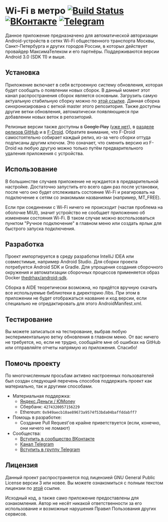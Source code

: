 # Wi-Fi в метро [![Build Status](https://jenkins.thedrhax.pw/job/mosmetro-android-pipeline/branch/master/badge/icon)](https://jenkins.thedrhax.pw/job/mosmetro-android-pipeline/branch/master/) [![ВКонтакте](.github/resources/vk-box.png)](https://vk.com/wifi_v_metro) [![Telegram](.github/resources/telegram.png)](https://t.me/joinchat/0S7nOjfkV2E2OTAy)

Данное приложение предназначено для автоматической авторизации Android-устройств в сетях Wi-Fi общественного транспорта Москвы, Санкт-Петербурга и других городов России, в которых действует провайдер МаксимаТелеком и его партнёры. Поддерживаются версии Android 3.0 (SDK 11) и выше.

## Установка

Приложение включает в себя встроенную систему обновления, которая будет сообщать о появлении новых сборок. В данный момент этот канал распространения сборок является основным. Загрузить самую актуальную стабильную сборку можно по [этой ссылке](https://mosmetro.duckdns.org/api/v1/download.php?branch=master). Данная сборка синхронизирована с веткой master этого репозитория. Также доступны другие ветки обновления, автоматически появляющиеся при добавлении новых веток в репозиторий.

Релизные версии также доступны в ~~Google Play~~ ([уже нет](https://vk.com/wifi_v_metro?w=wall-113596028_4807)), в [разделе релизов GitHub](https://github.com/mosmetro-android/mosmetro-android/releases) и в [F-Droid](https://f-droid.org/packages/pw.thedrhax.mosmetro). Обратите внимание, что F-Droid самостоятельно собирает каждый релиз, из-за чего сборки оттуда подписаны другим ключом. Это означает, что сменить версию из F-Droid на любую другую можно только путём предварительного удаления приложения с устройства.

## Использование

В большинстве случаев приложение не нуждается в предварительной настройке. Достаточно запустить его всего один раз после установки, после чего оно будет отслеживать состояние Wi-Fi и реагировать на подключение к сетям со знакомыми названиями (например, MT_FREE).

Если при соединении с Wi-Fi ничего не происходит (частая проблема на оболочке MiUI), значит устройство не сообщает приложению об изменении состояния Wi-Fi. В таком случае можно воспользоваться пунктом "Ручное подключение" в главном меню или создать ярлык для быстрого запуска подключения.

## Разработка

Проект импортируется в среду разработки IntelliJ IDEA или совместимые, например Android Studio. Для сборки проекта потребуется Android SDK и Gradle. Для упрощения создания сборочного окружения и автоматизации сборочных процессов применяется образ Docker [thedrhax/android-sdk](https://hub.docker.com/r/thedrhax/android-sdk/).

Сборка в AIDE теоретически возможна, но придётся вручную скачать все используемые библиотеки в директорию /libs. При этом в приложении не будет отображаться название и код версии, если специально не отредактировать для этого AndroidManifest.xml.

## Тестирование

Вы можете записаться на тестирование, выбрав любую экспериментальную ветку обновления в главном  меню. От вас ничего не требуется, но, если не трудно, сообщайте мне об ошибках на GitHub или отправляйте отчеты напрямую из приложения. Спасибо!

## Помочь проекту

По многочисленным просьбам активно настроенных пользователей был создан следующий перечень способов поддержать проект как материально, так и другими способами.

* Материальная поддержка:
    * [Яндекс.Деньги / ЮMoney](https://yoomoney.ru/to/410014087156910)
    * Сбербанк: `4274320057156229`
    * Ethereum: `0x949aecb10ae89673a9574f53bda04baffddabff7`
* Помощь в разработке:
    * Создание Pull Request'ов крайне приветствуется (если, конечно, они ничего не ломают)
* Сообщества:
    * [Вступить в сообщество ВКонтакте](https://vk.com/wifi_v_metro)
    * [Канал Telegram](https://t.me/wifi_v_metro)
    * [Вступить в группу Telegram](https://t.me/joinchat/0S7nOjfkV2E2OTAy)

## Лицензия

Данный проект распространяется под лицензией GNU General Public License версии 3 или новее. Вы можете ознакомиться с полным текстом лицензии по [этой](./LICENSE) ссылке.

Исходный код, а также само приложение предоставлены для ознакомления. Автор не несёт никакой ответственности за его использование и возможные нарушения Правил Пользования других сервисов.
